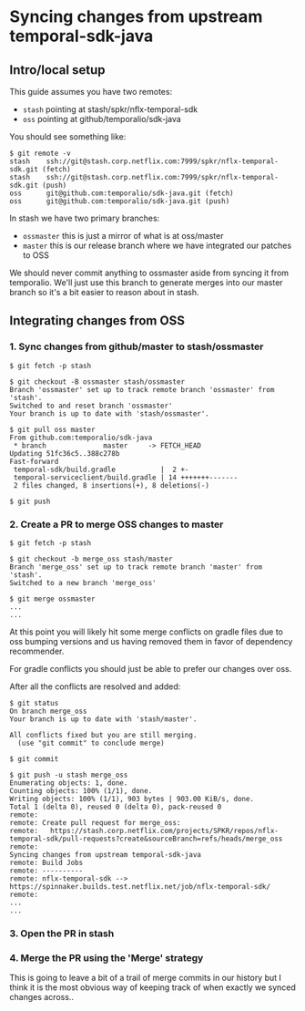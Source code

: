 # Syncing changes from upstream temporal-sdk-java

## Intro/local setup

This guide  assumes you have two remotes:
* `stash` pointing at stash/spkr/nflx-temporal-sdk
* `oss` pointing at github/temporalio/sdk-java

You should see something like:

```
$ git remote -v
stash    ssh://git@stash.corp.netflix.com:7999/spkr/nflx-temporal-sdk.git (fetch)
stash    ssh://git@stash.corp.netflix.com:7999/spkr/nflx-temporal-sdk.git (push)
oss      git@github.com:temporalio/sdk-java.git (fetch)
oss      git@github.com:temporalio/sdk-java.git (push)
```


In stash we have two primary branches:
* `ossmaster` this is just a mirror of what is at oss/master
* `master` this is our release branch where we have integrated our patches to OSS

We should never commit anything to ossmaster aside from syncing it from temporalio.
We'll just use this branch to generate merges into our master branch so it's a bit
easier to reason about in stash.


## Integrating changes from OSS

### 1. Sync changes from github/master to stash/ossmaster

```
$ git fetch -p stash
```

```
$ git checkout -B ossmaster stash/ossmaster
Branch 'ossmaster' set up to track remote branch 'ossmaster' from 'stash'.
Switched to and reset branch 'ossmaster'
Your branch is up to date with 'stash/ossmaster'.
```

```
$ git pull oss master
From github.com:temporalio/sdk-java
 * branch              master     -> FETCH_HEAD
Updating 51fc36c5..388c278b
Fast-forward
 temporal-sdk/build.gradle           |  2 +-
 temporal-serviceclient/build.gradle | 14 +++++++-------
 2 files changed, 8 insertions(+), 8 deletions(-)
```

```
$ git push
```

### 2. Create a PR to merge OSS changes to master

```
$ git fetch -p stash
```

```
$ git checkout -b merge_oss stash/master
Branch 'merge_oss' set up to track remote branch 'master' from 'stash'.
Switched to a new branch 'merge_oss'
```

```
$ git merge ossmaster
...
...
```

At this point you will likely hit some merge conflicts on gradle files
due to oss bumping versions and us having removed them in favor
of dependency recommender.

For gradle conflicts you should just be able to prefer our changes
over oss.

After all the conflicts are resolved and added:

```
$ git status
On branch merge_oss
Your branch is up to date with 'stash/master'.

All conflicts fixed but you are still merging.
  (use "git commit" to conclude merge)
```

```
$ git commit
```

```
$ git push -u stash merge_oss
Enumerating objects: 1, done.
Counting objects: 100% (1/1), done.
Writing objects: 100% (1/1), 903 bytes | 903.00 KiB/s, done.
Total 1 (delta 0), reused 0 (delta 0), pack-reused 0
remote:
remote: Create pull request for merge_oss:
remote:   https://stash.corp.netflix.com/projects/SPKR/repos/nflx-temporal-sdk/pull-requests?create&sourceBranch=refs/heads/merge_oss
remote:
Syncing changes from upstream temporal-sdk-java
remote: Build Jobs
remote: ----------
remote: nflx-temporal-sdk --> https://spinnaker.builds.test.netflix.net/job/nflx-temporal-sdk/
remote:
...
...
```

### 3. Open the PR in stash

### 4. Merge the PR using the 'Merge' strategy
This is going to leave a bit of a trail of merge commits in our history but I think it is the most obvious way of
keeping track of when exactly we synced changes across..



